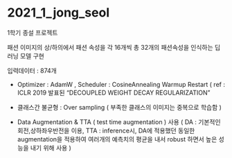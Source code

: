 # 2021_1_jong_seol
1학기 종설 프로젝트

패션 이미지의 상/하의에서 패션 속성을 각 16개씩 총 32개의 패션속성을 인식하는 딥러닝 모델 구현

입력데이터 : 874개

- Optimizer : AdamW , Scheduler : CosineAnnealing Warmup Restart 
( ref : ICLR 2019 발표된 “DECOUPLED WEIGHT DECAY REGULARIZATION” 

- 클래스간 불균형 : Over sampling ( 부족한 클래스의 이미지는 중복으로 학습함 )

- Data Augmentation & TTA ( test time augmentation ) 사용
( DA : 기본적인 회전,상하좌우반전을 이용, TTA : inference시, DA에 적용했던 동일한 augmentation을 적용하여 여러개의 예측치의 평균을 내서 robust 하면서 높은 성능을 내기 위해 사용 )

